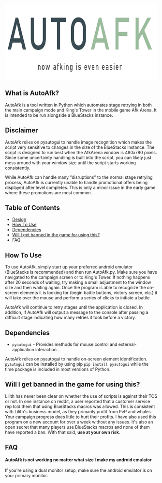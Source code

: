 <p align="center">
  <img src="readme_image/hero.png" height = "250" width = "750">
</p>

## What is AutoAfk?
AutoAfk is a tool written in Python which automates stage retrying in both the main campaign mode and King's Tower in the mobile game Afk Arena. It is intended to be run alongside a BlueStacks instance.

## Disclaimer
AutoAfk relies on pyautogui to handle image recognition which makes the script very sensitive to changes in the size of the BlueStacks instance. The script is designed to run best when the AfkArena window is 480x780 pixels. Since some uncertainty handling is built into the script, you can likely just mess around with your window size until the script starts working consistently. 

While AutoAfk can handle many "disruptions" to the normal stage retrying process, AutoAfk is currently unable to handle promotional offers being displayed after level completes. This is only a minor issue in the early game where these promotions are most common.

## Table of Contents
- [Design](#design)
- [How To Use](#how-to-use)
- [Dependencies](#dependencies)
- [Will I get banned in the game for using this?](#will-i-get-banned-in-the-game-for-using-this)
- [FAQ](#faq)


## How To Use
To use AutoAfk, simply start up your preferred android emulator (BlueStacks is recommended) and then run AutoAfk.py. Make sure you have navigated to the campaign screen or to King's Tower. If nothing happens after 20 seconds of waiting, try making a small adjustment to the window size and then waiting again. Once the program is able to recognize the on-screen elements it is looking for (begin battle buttons, victory screen, etc.) it will take over the mouse and perform a series of clicks to initiate a battle. 

AutoAfk will continue to retry stages until the application is closed. In addition, if AutoAfk will output a message to the console after passing a difficult stage indicating how many retries it took before a victory. 

## Dependencies
* `pyautogui` - Provides methods for mouse control and external-application interaction.

AutoAfk relies on pyautogui to handle on-screen element identification. `pyautogui` can be installed by using pip ```pip install pyautogui``` while the time package is included in most versions of Python.

## Will I get banned in the game for using this?
Lilith has never been clear on whether the use of scripts is against their TOS or not. In one instance on reddit, a user reported that a customer service rep told them that using BlueStacks macros was allowed. This is consistent with Lilith's business model, as they primarily profit from PvP and whales. Your campaign progress does little to hurt their profits. I have also used this program on a new account for over a week without any issues. It's also an open secret that many players use BlueStacks macros and none of them have reported a ban. With that said, **use at your own risk**.

## FAQ
#### AutoAfk is not working no matter what size I make my android emulator
If you're using a dual monitor setup, make sure the android emulator is on your primary monitor.
